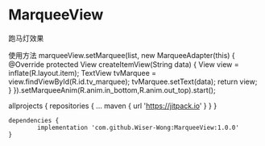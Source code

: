 # MarqueeView
跑马灯效果

使用方法
marqueeView.setMarquee(list, new MarqueeAdapter<String>(this) {
			@Override
			protected View createItemView(String data) {
				View view = inflate(R.layout.item);
				TextView tvMarquee = view.findViewById(R.id.tv_marquee);
				tvMarquee.setText(data);
				return view;
			}
		}).setMarqueeAnim(R.anim.in_bottom,R.anim.out_top).start();


allprojects {
		repositories {
			...
			maven { url 'https://jitpack.io' }
		}
	}
	
	dependencies {
	        implementation 'com.github.Wiser-Wong:MarqueeView:1.0.0'
	}
